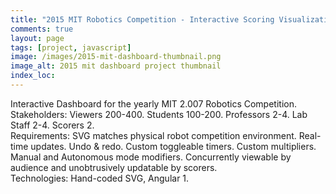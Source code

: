 ```yaml
---
title: "2015 MIT Robotics Competition - Interactive Scoring Visualization"
comments: true
layout: page
tags: [project, javascript]
image: /images/2015-mit-dashboard-thumbnail.png
image_alt: 2015 mit dashboard project thumbnail
index_loc: 
---
```


Interactive Dashboard for the yearly MIT 2.007 Robotics Competition.  
Stakeholders: Viewers 200-400.  Students 100-200.  Professors 2-4.  Lab Staff 2-4.  Scorers 2.  
Requirements: SVG matches physical robot competition environment.  Real-time updates.  Undo & redo.  Custom toggleable timers.  Custom multipliers.  Manual and Autonomous mode modifiers. Concurrently viewable by audience and unobtrusively updatable by scorers.  
Technologies: Hand-coded SVG, Angular 1.  
